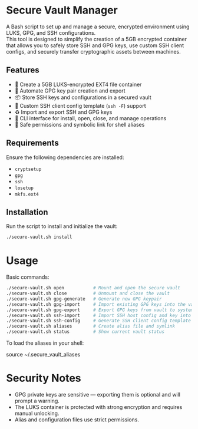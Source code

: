 # Secure Vault Manager

A Bash script to set up and manage a secure, encrypted environment using LUKS, GPG, and SSH configurations.  
This tool is designed to simplify the creation of a 5GB encrypted container that allows you to safely store SSH and GPG keys, use custom SSH client configs, and securely transfer cryptographic assets between machines.

## Features

- 🔐 Create a 5GB LUKS-encrypted EXT4 file container
- 🧠 Automate GPG key pair creation and export
- 📦 Store SSH keys and configurations in a secured vault
- 🧩 Custom SSH client config template (`ssh -F`) support
- ♻️ Import and export SSH and GPG keys
- 🔄 CLI interface for install, open, close, and manage operations
- 🧾 Safe permissions and symbolic link for shell aliases

## Requirements

Ensure the following dependencies are installed:

- `cryptsetup`
- `gpg`
- `ssh`
- `losetup`
- `mkfs.ext4`

## Installation

Run the script to install and initialize the vault:

```bash
./secure-vault.sh install
```

# Usage
Basic commands:

```bash
./secure-vault.sh open           # Mount and open the secure vault
./secure-vault.sh close          # Unmount and close the vault
./secure-vault.sh gpg-generate   # Generate new GPG keypair
./secure-vault.sh gpg-import     # Import existing GPG keys into the vault
./secure-vault.sh gpg-export     # Export GPG keys from vault to system
./secure-vault.sh ssh-import     # Import SSH host config and key into vault
./secure-vault.sh ssh-config     # Generate SSH client config template
./secure-vault.sh aliases        # Create alias file and symlink
./secure-vault.sh status         # Show current vault status
```

To load the aliases in your shell:

source ~/.secure_vault_aliases

# Security Notes

- GPG private keys are sensitive — exporting them is optional and will prompt a warning.
- The LUKS container is protected with strong encryption and requires manual unlocking.
- Alias and configuration files use strict permissions.
